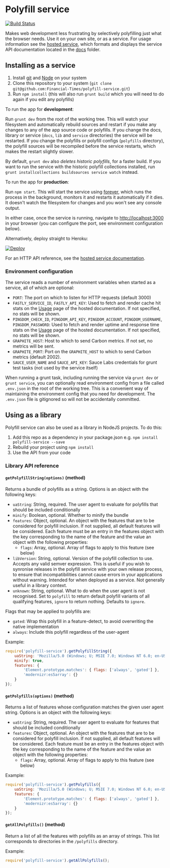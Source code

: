 # Polyfill service

[![Build
Status](https://travis-ci.org/Financial-Times/polyfill-service.svg?branch=master)](https://travis-ci.org/Financial-Times/polyfill-service)

Makes web development less frustrating by selectively polyfilling just what the browser needs. Use it on your own site, or as a service.  For usage information see the [hosted service](https://cdn.polyfill.io), which formats and displays the service API documentation located in the [docs](docs/) folder.

## Installing as a service

1. Install [git](http://git-scm.com/downloads) and [Node](http://nodejs.org) on your system
2. Clone this repository to your system (`git clone git@github.com:Financial-Times/polyfill-service.git`)
3. Run `npm install` (this will also run `grunt build` which you will need to do again if you edit any polyfills)

To run the app for **development**:

Run `grunt dev` from the root of the working tree.  This will watch your filesystem and automatically rebuild sources and restart if you make any changes to any of the app source code or polyfills.  If you change the docs, library or service (`docs`, `lib` and `service` directories) the service will be restarted.  If you change the polyfills or polyfill configs (`polyfills` directory), the polyfill sources will be recompiled before the service restarts, which makes the restart slightly slower.

By default, `grunt dev` also *deletes historic polyfills*, for a faster build.  If you want to run the service with the historic polyfill collections installed, run `grunt installcollections buildsources service watch` instead.

To run the app for **production**:

Run `npm start`.  This will start the service using [forever](https://github.com/nodejitsu/forever), which runs the process in the background, monitors it and restarts it automatically if it dies.  It doesn't watch the filesystem for changes and you won't see any console output.

In either case, once the service is running, navigate to [http://localhost:3000](http://localhost:3000) in your browser (you can configure the port, see environment configuration below).

Alternatively, deploy straight to Heroku:

[![Deploy](https://www.herokucdn.com/deploy/button.png)](https://heroku.com/deploy?template=https://github.com/Financial-Times/polyfill-service)

For an HTTP API reference, see the [hosted service documentation](http://polyfill.webservices.ft.com).

### Environment configuration

The service reads a number of environment variables when started as a service, all of which are optional:

* `PORT`: The port on which to listen for HTTP requests (default 3000)
* `FASTLY_SERVICE_ID`, `FASTLY_API_KEY`: Used to fetch and render cache hit stats on the [Usage](https://cdn.polyfill.io/v1/docs/usage) page of the hosted documentation.  If not specified, no stats will be shown.
* `PINGDOM_CHECK_ID`, `PINGDOM_API_KEY`, `PINGDOM_ACCOUNT`, `PINGDOM_USERNAME`, `PINGDOM_PASSWORD`: Used to fetch and render uptime and response time stats on the [Usage](https://cdn.polyfill.io/v1/docs/usage) page of the hosted documentation.  If not specified, no stats will be shown.
* `GRAPHITE_HOST`: Host to which to send Carbon metrics.  If not set, no metrics will be sent.
* `GRAPHITE_PORT`: Port on the `GRAPHITE_HOST` to which to send Carbon metrics (default 2002).
* `SAUCE_USER_NAME` and `SAUCE_API_KEY`: Sauce Labs credentials for grunt test tasks (not used by the service itself)

When running a grunt task, including running the service via `grunt dev` or `grunt service`, you can optionally read environment config from a file called `.env.json` in the root of the working tree.  This is a convenient way of maintaining the environment config that you need for development.  The `.env.json` file is gitignored so will not be accidentally committed.


## Using as a library

Polyfill service can also be used as a library in NodeJS projects.  To do this:

1. Add this repo as a dependency in your package.json
   e.g. `npm install polyfill-service --save`
2. Rebuild your project using `npm install`
3. Use the API from your code

### Library API reference

#### `getPolyfillString(options)` (method)

Returns a bundle of polyfills as a string.  Options is an object with the following keys:

* `uaString`: String, required. The user agent to evaluate for polyfills that should be included conditionally
* `minify`: Boolean, optional. Whether to minify the bundle
* `features`: Object, optional. An object with the features that are to be considered for polyfill inclusion. If not supplied, all default features will be considered. Each feature must be an entry in the features object with the key corresponding to the name of the feature and the value an object with the following properties:
	* `flags`: Array, optional. Array of flags to apply to this feature (see below)
* `libVersion`: String, optional. Version of the polyfill collection to use. Accepts any valid semver expression.  This is useful if you wish to synronise releases in the polyfill service with your own release process, to ensure that incompatibilities cannot cause errors in your applications without warning.  Intended for when deployed as a service.  Not generally useful in a library context.
* `unknown`: String, optional. What to do when the user agent is not recognised.  Set to `polyfill` to return default polyfill variants of all qualifying features, `ignore` to return nothing.  Defaults to `ignore`.

Flags that may be applied to polyfills are:

* `gated`: Wrap this polyfill in a feature-detect, to avoid overwriting the native implementation
* `always`: Include this polyfill regardless of the user-agent

Example:

```javascript
require('polyfill-service').getPolyfillString({
	uaString: 'Mozilla/5.0 (Windows; U; MSIE 7.0; Windows NT 6.0; en-US)',
	minify: true,
	features: {
		'Element.prototype.matches': { flags: ['always', 'gated'] },
		'modernizr:es5array': {}
	}
});
```

#### `getPolyfills(options)` (method)

Returns a list of features whose configuration matches the given user agent string.
Options is an object with the following keys:

* `uaString`: String, required. The user agent to evaluate for features that should be included conditionally
* `features`: Object, optional. An object with the features that are to be considered for polyfill inclusion. If not supplied, all default features will be considered. Each feature must be an entry in the features object with the key corresponding to the name of the feature and the value an object with the following properties:
	* `flags`: Array, optional. Array of flags to apply to this feature (see below)

Example:

```javascript
require('polyfill-service').getPolyfills({
	uaString: 'Mozilla/5.0 (Windows; U; MSIE 7.0; Windows NT 6.0; en-US)',
	features: {
		'Element.prototype.matches': { flags: ['always', 'gated'] },
		'modernizr:es5array': {}
	}
});
```

#### `getAllPolyfills()` (method)

Return a list of all the features with polyfills as an array of strings. This
list corresponds to directories in the `/polyfills` directory.

Example:

```javascript
require('polyfill-service').getAllPolyfills();
```
